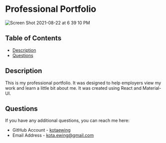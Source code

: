 
# Professional Portfolio
![Screen Shot 2021-08-22 at 6 39 10 PM](https://user-images.githubusercontent.com/79291655/130375687-aed9d2fc-06dd-4838-9a88-676b9480004a.png)

## Table of Contents
* [Description](#description)
* [Questions](#questions)


## Description
This is my professional portfolio.  It was designed to help employers view my work and learn a little bit about me.  It was created using React and Material-UI.


## Questions
If you have any additional questions, you can reach me here:

* GitHub Account - [kotaewing](https://github.com/kotaewing)
* Email Address - kota.ewing@gmail.com

